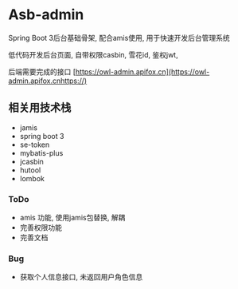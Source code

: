 # Asb-admin

Spring Boot 3后台基础骨架, 配合amis使用, 用于快速开发后台管理系统

低代码开发后台页面, 自带权限casbin, 雪花id, 鉴权jwt,

后端需要完成的接口 [https://owl-admin.apifox.cn](https://owl-admin.apifox.cnhttps://)

## 相关用技术栈

- jamis
- spring boot 3
- se-token
- mybatis-plus
- jcasbin
- hutool
- lombok

### ToDo

- amis 功能, 使用jamis包替换, 解耦
- 完善权限功能
- 完善文档

### Bug

- 获取个人信息接口, 未返回用户角色信息
